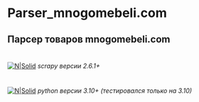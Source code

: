 # Parser_mnogomebeli.com
## Парсер товаров mnogomebeli.com
#

[![N|Solid](https://scrapy.org/img/scrapylogo.png)](https://scrapy.org/)
_scrapy версии 2.6.1+_
#
#
[![N|Solid](https://www.python.org/static/img/python-logo.png)](https://www.python.org/)
_python версии 3.10+ (тестировался только на 3.10)_
#
#
